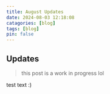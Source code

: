 ```yaml
---
title: August Updates
date: 2024-08-03 12:18:08
catagories: [blog]
tags: [blog]
pin: false
---
```


## Updates
> this post is a work in progress lol

test text :) 
